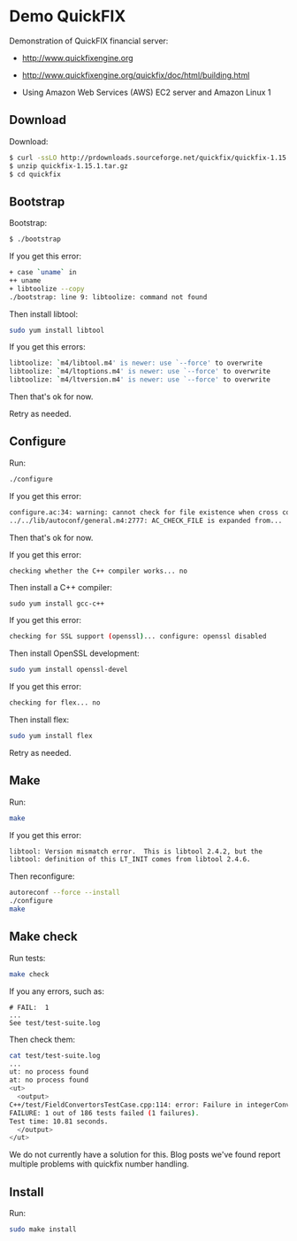 # Demo QuickFIX

Demonstration of QuickFIX financial server:

* http://www.quickfixengine.org

* http://www.quickfixengine.org/quickfix/doc/html/building.html

* Using Amazon Web Services (AWS) EC2 server and Amazon Linux 1


## Download

Download:

```sh
$ curl -ssLO http://prdownloads.sourceforge.net/quickfix/quickfix-1.15.1.tar.gz
$ unzip quickfix-1.15.1.tar.gz
$ cd quickfix
```


## Bootstrap

Bootstrap:

```sh
$ ./bootstrap
```

If you get this error:

```sh
+ case `uname` in
++ uname
+ libtoolize --copy
./bootstrap: line 9: libtoolize: command not found
```

Then install libtool:

```sh
sudo yum install libtool
```

If you get this errors:

```sh
libtoolize: `m4/libtool.m4' is newer: use `--force' to overwrite
libtoolize: `m4/ltoptions.m4' is newer: use `--force' to overwrite
libtoolize: `m4/ltversion.m4' is newer: use `--force' to overwrite
```

Then that's ok for now.

Retry as needed.


## Configure

Run:

```sh
./configure
```

If you get this error:

```sh
configure.ac:34: warning: cannot check for file existence when cross compiling
../../lib/autoconf/general.m4:2777: AC_CHECK_FILE is expanded from...
```

Then that's ok for now.

If you get this error:

```sh
checking whether the C++ compiler works... no
```

Then install a C++ compiler:

```
sudo yum install gcc-c++
```

If you get this error:

```sh
checking for SSL support (openssl)... configure: openssl disabled
```

Then install OpenSSL development:

```sh
sudo yum install openssl-devel
```

If you get this error:

```sh
checking for flex... no
```

Then install flex:

```sh
sudo yum install flex
```

Retry as needed.


## Make

Run:

```sh
make
```

If you get this error:

```sh
libtool: Version mismatch error.  This is libtool 2.4.2, but the
libtool: definition of this LT_INIT comes from libtool 2.4.6.
```

Then reconfigure:

```sh
autoreconf --force --install
./configure
make
```


## Make check

Run tests:

```sh
make check
```

If you any errors, such as:

```
# FAIL:  1
...
See test/test-suite.log
```

Then check them:

```sh
cat test/test-suite.log
... 
ut: no process found
at: no process found
<ut>
  <output>
C++/test/FieldConvertorsTestCase.cpp:114: error: Failure in integerConvertTo: Expected -2147483648 but was -00
FAILURE: 1 out of 186 tests failed (1 failures).
Test time: 10.81 seconds.
  </output>
</ut>
```

We do not currently have a solution for this. Blog posts we've found report multiple problems with quickfix number handling.


## Install

Run:

```sh
sudo make install
```
